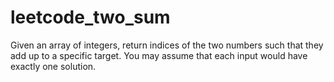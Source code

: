 # leetcode_two_sum
Given an array of integers, return indices of the two numbers such that they add up to a specific target.  You may assume that each input would have exactly one solution.
